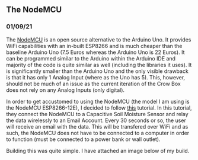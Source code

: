 ## The NodeMCU
### 01/09/21

The [NodeMCU](https://www.nodemcu.com/index_en.html) is an open source alternative to the Arduino Uno. It provides WiFi capabilities with an in-built ESP8266 and is much cheaper than the baseline Arduino Uno (7.5 Euros whereas the Arduino Uno is 22 Euros). It can be programmed similar to the Arduino within the Arduino IDE and majority of the code is quite similar as well (including the libraries it uses). It is significantly smaller than the Arduino Uno and the only visible drawback is that it has only 1 Analog Input (where as the Uno has 5). This, however, should not be much of an issue as the current iteration of the Crow Box does not rely on any Analog Inputs (only digital). 

In order to get accustomed to using the NodeMCU (the model I am using is the NodeMCU ESP8266-12E), I decided to follow [this](https://www.youtube.com/watch?v=IvzBPXqyUm4&list=PLL0fcTz6W1c2xZpSq53z4UA9phVYJC_4r&index=5&ab_channel=CarolineDunn) tutorial. In this tutorial, they connect the NodeMCU to a Capacitive Soil Moisture Sensor and relay the data wirelessly to an Email Account. Every 30 seconds or so, the user will receive an email with the data. This will be transfered over WiFi and as such, the NodeMCU does not have to be connected to a computer in order to function (must be connected to a power bank or wall outlet).

Building this was quite simple. I have attached an image below of my build. 
